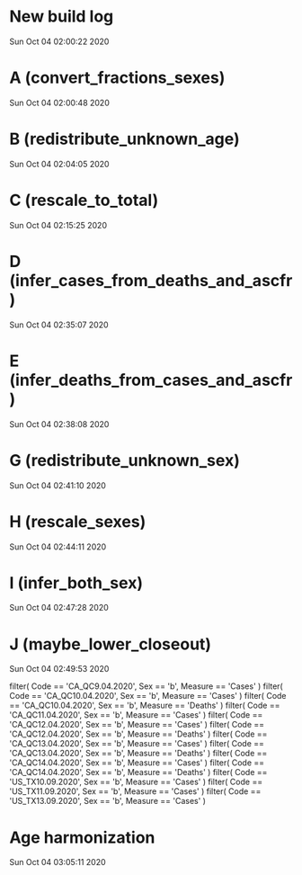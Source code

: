 
# New build log 
 Sun Oct 04 02:00:22 2020 


# A (convert_fractions_sexes) 
 Sun Oct 04 02:00:48 2020 


# B (redistribute_unknown_age) 
 Sun Oct 04 02:04:05 2020 


# C (rescale_to_total) 
 Sun Oct 04 02:15:25 2020 


# D (infer_cases_from_deaths_and_ascfr) 
 Sun Oct 04 02:35:07 2020 


# E (infer_deaths_from_cases_and_ascfr) 
 Sun Oct 04 02:38:08 2020 


# G (redistribute_unknown_sex) 
 Sun Oct 04 02:41:10 2020 


# H (rescale_sexes) 
 Sun Oct 04 02:44:11 2020 


# I (infer_both_sex) 
 Sun Oct 04 02:47:28 2020 


# J (maybe_lower_closeout) 
 Sun Oct 04 02:49:53 2020 

filter( Code == 'CA_QC9.04.2020', Sex == 'b', Measure == 'Cases' )
filter( Code == 'CA_QC10.04.2020', Sex == 'b', Measure == 'Cases' )
filter( Code == 'CA_QC10.04.2020', Sex == 'b', Measure == 'Deaths' )
filter( Code == 'CA_QC11.04.2020', Sex == 'b', Measure == 'Cases' )
filter( Code == 'CA_QC12.04.2020', Sex == 'b', Measure == 'Cases' )
filter( Code == 'CA_QC12.04.2020', Sex == 'b', Measure == 'Deaths' )
filter( Code == 'CA_QC13.04.2020', Sex == 'b', Measure == 'Cases' )
filter( Code == 'CA_QC13.04.2020', Sex == 'b', Measure == 'Deaths' )
filter( Code == 'CA_QC14.04.2020', Sex == 'b', Measure == 'Cases' )
filter( Code == 'CA_QC14.04.2020', Sex == 'b', Measure == 'Deaths' )
filter( Code == 'US_TX10.09.2020', Sex == 'b', Measure == 'Cases' )
filter( Code == 'US_TX11.09.2020', Sex == 'b', Measure == 'Cases' )
filter( Code == 'US_TX13.09.2020', Sex == 'b', Measure == 'Cases' )

# Age harmonization 
 Sun Oct 04 03:05:11 2020 

